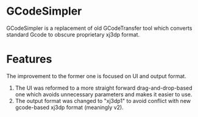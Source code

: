 GCodeSimpler
======

GCodeSimpler is a replacement of old GCodeTransfer tool which converts standard Gcode to obscure proprietary xj3dp format.

Features
======

The improvement to the former one is focused on UI and output format.

1. The UI was reformed to a more straight forward drag-and-drop-based one which avoids unnecessary parameters and makes it easier to use.
2. The output format was changed to "xj3dp1" to avoid conflict with new gcode-based xj3dp format (meaningly v2). 
